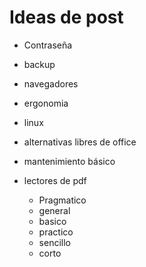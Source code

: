 # Ideas de post

- Contraseña
- backup
- navegadores
- ergonomia
- linux
- alternativas libres de office
- mantenimiento básico
- lectores de pdf

    - Pragmatico
    - general
    - basico
    - practico
    - sencillo
    - corto
